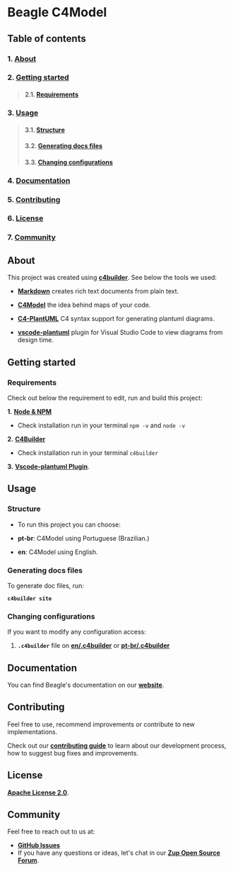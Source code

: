 # **Beagle C4Model**

## **Table of contents**
### 1. [**About**](#about)
### 2. [**Getting started**](#getting-started)
>#### 2.1.  [**Requirements**](#requirements)
### 3. [**Usage**](#usage)
>#### 3.1. [**Structure**](#structure)
>#### 3.2. [**Generating docs files**](#generating-docs-files)
>#### 3.3. [**Changing configurations**](#changing-configurations)
### 4. [**Documentation**](#documentation)       
### 5. [**Contributing**](#contributing)
### 6. [**License**](#license)
### 7. [**Community**](#community)


## **About**

This project was created using [**c4builder**](https://adrianvlupu.github.io/C4-Builder/). See below the tools we used: 

- [**Markdown**](https://guides.github.com/features/mastering-markdown/) creates rich text documents from plain text.

- [**C4Model**](https://c4model.com/) the idea behind maps of your code.

- [**C4-PlantUML**](https://github.com/RicardoNiepel/C4-PlantUML) C4 syntax support for generating plantuml diagrams.

- [**vscode-plantuml**](https://github.com/qjebbs/vscode-plantuml) plugin for Visual Studio Code to view diagrams from design time.


## **Getting started**

### **Requirements**
Check out below the requirement to edit, run and build this project:

**1.** [**Node & NPM**](https://nodejs.org/en/)
  - Check installation run in your terminal `npm -v` and `node -v`

**2.** [**C4Builder**](https://adrianvlupu.github.io/C4-Builder/)
  - Check installation run in your terminal `c4builder`

**3.** [**Vscode-plantuml Plugin**](https://github.com/qjebbs/vscode-plantuml). 

## **Usage**
### **Structure**
- To run this project you can choose:

- **pt-br**: C4Model using Portuguese (Brazilian.) 
- **en**: C4Model using English. 

### **Generating docs files**
To generate doc files, run: 
 
 **`c4builder site`**

### **Changing configurations**

If you want to modify any configuration access:
1. **`.c4builder`** file on [**en/.c4builder**](https://github.com/ZupIT/myproject-c4model//tree/main/en/.c4builder) or [**pt-br/.c4builder**](https://github.com/ZupIT/myproject-c4model//tree/main/pt-br/.c4builder)

## **Documentation**
You can find Beagle's documentation on our [**website**](https://docs.usebeagle.io).

## **Contributing**
Feel free to use, recommend improvements or contribute to new implementations.

Check out our [**contributing guide**](https://github.com/ZupIT/beagle/blob/main/CONTRIBUTING.md) to learn about our development process, how to suggest bug fixes and improvements. 


## **License**
 [**Apache License 2.0**](https://github.com/ZupIT/beagle/blob/main/LICENSE.txt).

 ## **Community**
Feel free to reach out to us at:
- [**GitHub Issues**](https://github.com/ZupIT/beagle/issues)
- If you have any questions or ideas, let's chat in our [**Zup Open Source Forum**](https://forum.zup.com.br).